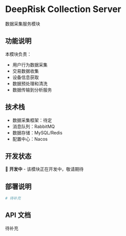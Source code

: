 # DeepRisk Collection Server

数据采集服务模块

## 功能说明

本模块负责：
- 用户行为数据采集
- 交易数据收集
- 设备信息获取
- 数据预处理和清洗
- 数据传输到分析服务

## 技术栈

- 数据采集框架：待定
- 消息队列：RabbitMQ
- 数据存储：MySQL/Redis
- 配置中心：Nacos

## 开发状态

🚧 **开发中** - 该模块正在开发中，敬请期待

## 部署说明

```bash
# 待补充
```

## API 文档

待补充